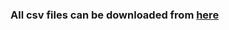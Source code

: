 ### All csv files can be downloaded from [here](https://drive.google.com/drive/folders/1SxuU2dLioNLN7KVzvGiliXZsN89i9afX?usp=sharing)
